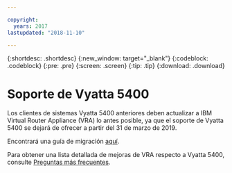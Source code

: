 ```yaml
---

copyright:
  years: 2017
lastupdated: "2018-11-10"

---
```


{:shortdesc: .shortdesc}
{:new_window: target="_blank"}
{:codeblock: .codeblock}
{:pre: .pre}
{:screen: .screen}
{:tip: .tip}
{:download: .download}

# Soporte de Vyatta 5400

Los clientes de sistemas Vyatta 5400 anteriores deben actualizar a IBM Virtual Router Appliance (VRA) lo antes posible, ya que el soporte de Vyatta 5400 se dejará de ofrecer a partir del 31 de marzo de 2019.

Encontrará una guía de migración [aquí](http://wpc.c320.edgecastcdn.net/00C320/Vyatta%205400%20to%20Virtual%20Router%20Appliance%20Upgrade%20Options.pdf).

Para obtener una lista detallada de mejoras de VRA respecto a Vyatta 5400, consulte [Preguntas más frecuentes](faqs.html#what-improvements-does-the-virtual-router-appliance-vyatta-5600-have-over-the-vyatta-5400-). 
